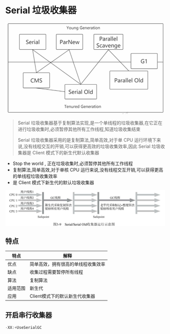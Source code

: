 # Serial 垃圾收集器

<img src="../../assets/image-20200908105903706.png" alt="image-20200908105903706" style="zoom:67%;" />

> Serial 垃圾收集器基于复制算法实现,是一个单线程的垃圾收集器,在它正在进行垃圾收集时,必须暂停其他所有工作线程,知道垃圾收集结束
>
> Serial 垃圾收集器采用的是复制算法,简单高效,对于单 CPU 运行环境下来说,没有线程交互的开销,可以获得更高效的垃圾收集效率,因此 Serial 垃圾收集器是 Client 模式下的新生代默认收集器

- Stop the world , 正在垃圾收集时,必须暂停其他所有工作线程
- 复制算法,简单高效,对于单核 CPU 运行来说,没有线程交互开销,可以获得更高的单线程垃圾收集效率
- 是 Client 模式下新生代的默认垃圾收集器

<img src="../../assets/image-20200526230213548.png" alt="image-20200526230213548" style="zoom: 50%;" />

## 特点

| 特点     | 解释                               |
| -------- | ---------------------------------- |
| 优点     | 简单高效，拥有很高的单线程收集效率 |
| 缺点     | 收集过程需要暂停所有线程           |
| 算法     | 复制算法                           |
| 适用范围 | 新生代                             |
| 应用     | Client模式下的默认新生代收集器     |

## 开启串行收集器

```java
-XX:+UseSerialGC 
```


